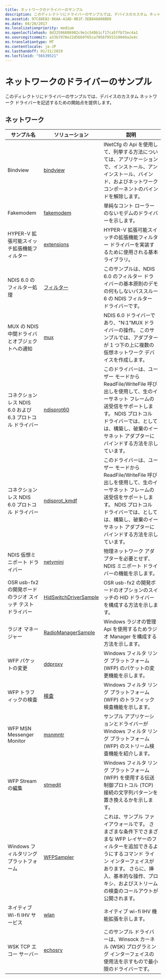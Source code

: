 ```yaml
---
title: ネットワークのドライバーのサンプル
description: このディレクトリにドライバーのサンプルでは、デバイスのカスタム ネットワーク ドライバーを記述するための開始点を提供します。
ms.assetid: 97C88E82-96AA-41AD-9B1F-3EB848A08BD8
ms.date: 04/20/2017
ms.localizationpriority: medium
ms.openlocfilehash: 8d32596886982c9e1c549b1cf17ca5ffb73ec4a1
ms.sourcegitcommit: a33b7978e22d5bb9f65ca7056f955319049a2e4c
ms.translationtype: MT
ms.contentlocale: ja-JP
ms.lasthandoff: 01/31/2019
ms.locfileid: "56539521"
---
```

# <a name="networking-driver-samples"></a>ネットワークのドライバーのサンプル


このディレクトリにドライバーのサンプルでは、デバイスのカスタム ネットワーク ドライバーを記述するための開始点を提供します。

## <a name="networking"></a>ネットワーク


| サンプル名                                                | ソリューション                                                                 | 説明                                                                                                                                                                                                                            |
|------------------------------------------------------------|--------------------------------------------------------------------------|----------------------------------------------------------------------------------------------------------------------------------------------------------------------------------------------------------------------------------------|
| Bindview                                                   | [bindview](https://go.microsoft.com/fwlink/p/?LinkId=617732)              | INetCfg の Api を使用して、列挙する方法については、アプリケーションで、インストール、アンインストール、バインド、およびネットワーク コンポーネントのバインドを解除します。                                                                                                         |
| Fakemodem                                                  | [fakemodem](https://go.microsoft.com/fwlink/p/?LinkId=617733)             | 単純なコント ローラーのないモデムのドライバーを示します。                                                                                                                                                                                    |
| HYPER-V 拡張可能スイッチ拡張機能フィルター                 | [extensions](https://go.microsoft.com/fwlink/p/?LinkId=617913)            | HYPER-V 拡張可能スイッチの拡張機能フィルター ドライバーを実装するために使用される基本ライブラリ。                                                                                                                                                  |
| NDIS 6.0 のフィルター処理                                            | [フィルター](https://go.microsoft.com/fwlink/p/?LinkId=617915)                | このサンプルは、NDIS 6.0 のフィルター ドライバーの基本原則のデモの何もしないパススルー 6 の NDIS フィルター ドライバーです。                                                                                                          |
| MUX の NDIS 中間ドライバとオブジェクトへの通知             | [mux](https://go.microsoft.com/fwlink/p/?LinkId=617916)                   | NDIS 6.0 ドライバーであり、"N:1"MUX ドライバーの操作。 このサンプルでは、アダプターが 1 つ下の上に複数の仮想ネットワーク デバイスを作成します。                                                                        |
| コネクションレス NDIS 6.0 および 6.3 プロトコル ドライバー            | [ndisprot60](https://go.microsoft.com/fwlink/p/?LinkId=617917)            | このドライバーは、ユーザー モードから ReadFile/WriteFile 呼び出しを使用して、生のイーサネット フレームの送受信をサポートします。 NDIS プロトコル ドライバーでは、としては、構築し、破棄のイーサネット アダプターにバインドする方法を示しています。                 |
| コネクションレス NDIS 6.0 プロトコル ドライバー                    | [ndisprot\_kmdf](https://go.microsoft.com/fwlink/p/?LinkId=620197)        | このドライバーは、ユーザー モードから ReadFile/WriteFile 呼び出しを使用して、生のイーサネット フレームの送受信をサポートします。 NDIS プロトコル ドライバーでは、としては、構築し、破棄のイーサネット アダプターにバインドする方法を示しています。                 |
| NDIS 仮想ミニポート ドライバー                               | [netvmini](https://go.microsoft.com/fwlink/p/?LinkId=617918)              | 物理ネットワーク アダプターを必要とせず、NDIS ミニポート ドライバーの機能を示します。                                                                                                                                |
| OSR usb-fx2 の開発ボードのラジオ スイッチ テスト ドライバー | [HidSwitchDriverSample](https://go.microsoft.com/fwlink/p/?LinkId=617919) | OSR usb-fx2 の開発ボードのオプションのスイッチの HID ドライバーを構成する方法を示します。                                                                                                                                   |
| ラジオ マネージャー                                              | [RadioManagerSample](https://go.microsoft.com/fwlink/p/?LinkId=617920)    | Windows ラジオの管理 Api を使用するためラジオ Manager を構成する方法を示します。                                                                                                                                          |
| WFP パケットの変更                                    | [ddproxy](https://go.microsoft.com/fwlink/p/?LinkId=617930)               | Windows フィルタ リング プラットフォーム (WFP) のパケットの変更機能を示します。                                                                                                                                             |
| WFP トラフィックの検査                                     | [検査](https://go.microsoft.com/fwlink/p/?LinkId=617931)               | Windows フィルタ リング プラットフォーム (WFP) のトラフィック検査機能を示します。                                                                                                                                              |
| WFP MSN Messenger Monitor                                  | [msnmntr](https://go.microsoft.com/fwlink/p/?LinkId=617932)               | サンプル アプリケーションとドライバーが Windows フィルタ リング プラットフォーム (WFP) のストリーム検査機能を紹介します。                                                                                                              |
| WFP Stream の編集                                            | [stmedit](https://go.microsoft.com/fwlink/p/?LinkId=617933)               | Windows フィルタ リング プラットフォーム (WFP) を使用する伝送制御プロトコル (TCP) 接続の文字列パターンを置き換えるかを示します。                                                                                               |
| Windows フィルタリング プラットフォーム                                 | [WFPSampler](https://go.microsoft.com/fwlink/p/?LinkId=620198)            | これは、サンプル ファイアウォールです。 さまざまな条件下でさまざまな WFP レイヤーのフィルターを追加できるようにするコマンド ライン インターフェイスがあります。 さらに、挿入、基本的な操作、プロキシ、およびストリームの検査のコールアウトが公開されます。 |
| ネイティブ Wi-fi IHV サービス                                   | [wlan](https://go.microsoft.com/fwlink/p/?LinkId=617934)                  | ネイティブ wi-fi IHV 機能拡張を示します。                                                                                                                                                                                       |
| WSK TCP エコー サーバー                                        | [echosrv](https://go.microsoft.com/fwlink/p/?LinkId=617935)               | このサンプル ドライバーは、Winsock カーネル (WSK) プログラミング インターフェイスの使用法を示すもので最小限のドライバーです。                                                                                                               |

 

 

 




